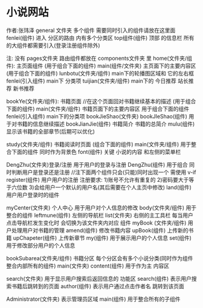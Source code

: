 # 小说网站
作者:张玮泽
general 文件夹 多个组件 需要同时引入的组件请放在这里面
  fenlei(组件) 进入 分区的路由 内有多个分类区
  top组件(组件) 顶部 的信息栏 所有的大组件都需要引入(登录注册组件除外)

注: 没有 pages文件夹 路由组件都放在 components文件夹 里
home(文件夹/组件): 主页面组件 (用于组合下面的组件)
  main(组件/文件夹) 主页面下的主要内容区 (用于组合下面的组件)
    lunbotu(文件夹/组件) main下的轮播图区域和 它的左右框
    fenlei(引入组件)  main下 分类项
    tuijian(文件夹/组件) main下的 今日推荐  站长推荐  新书推荐

bookYe(文件夹/组件): 书籍页面   //在这个页面回对书籍继续基本的描述 (用于组合下面的组件)
  main(文件夹/组件) 书籍页面下的主要内容区 用于组合下面的组件
    fenlei(引入组件) main下的分类项
    bookJieShao(文件夹) 
      bookJIeShao(组件) 用于对书籍的信息继续描述
      bookJianJie(组件) 书籍简介 书籍的总简介
      mulu(组件) 显示该书籍的全部章节(后期可以优化)

study(文件夹/组件) 书籍阅读时页面 (组合下面的组件)
  main(文件夹/组件) 用于整合下面的组件 同时作为背景色
      font(组件) 关键 小说的内容 和左侧的菜单栏

       

DengZhu(文件夹)登录/注册 用于用户的登录与注册
  DengZhu(组件) 用于组合 同时判断用户是登录还是注册
    //注下面两个组件只会(只能)同时出现一个 需使用 v-if
    register(组件) 用户用户的注册
    注册要求:
    1)账号不允许有重复的 
    2)密码要大于等于六位数
    3)会给用户一个默认的用户名(其后需要在个人主页中修改)
    land(组件) 用户用户登录时的组件

myCenter(文件夹) 个人中心 用于用户对个人信息的修改
  body(文件夹/组件) 用于整合的组件
    leftmune(组件) 左侧的导航栏
    list(文件夹) 右侧的主工具栏 每当用户点击导航栏发生变化时 会切换为该文件夹内对应 组件 
      myBook (文件夹/组件) 用户处理用户对书籍的管理
        amend(组件) 修改书籍内容
        upBook(组件) 上传新的书籍
        upChapeter(组件) 上传新章节
      my(组件) 用于展示用户的个人信息
      set(组件) 用于修改部分用户的个人信息

bookSubarea(文件夹/组件) 书籍分区 每个分区会有多个小说分类(同时作为组件整合内部所有的组件)
  main(文件夹)
    content(组件) 用于作为主 内容区
 
search(文件夹) 用于显示用户搜索后返回信息的 功能区
  search(组件) 表示用户搜索书籍后跳转到的页面
  author(组件) 表示用户通过点击作者名 跳转到该页面 

Administrator(文件夹) 表示管理员区域
  main(组件) 用于整合所有的子组件